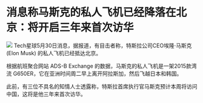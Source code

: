 # 消息称马斯克的私人飞机已经降落在北京：将开启三年来首次访华

![](https://inews.gtimg.com/news_bt/OrWhftqfiNYjghOEUi_TGYlIvJyuBkiEh7i-uDfghsZIkAA/1000)
Tech星球5月30日消息，据报道，有目击者称，特斯拉公司CEO埃隆·马斯克 (Elon Musk) 的私人飞机已经抵达北京。

根据航班聚合网站 ADS-B Exchange 的数据，马斯克的私人飞机是一架2015款湾流
G650ER，它在亚洲时间周二早上离开阿拉斯加，然后飞越日本和韩国。

此前，有三位不具名的知情人士透露称，特斯拉首席执行官马斯克预计本周将访问中国，这将是他三年来首次访华。

